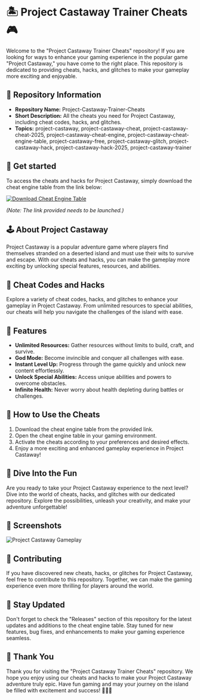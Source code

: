 # 🏝️ Project Castaway Trainer Cheats 🎮

Welcome to the "Project Castaway Trainer Cheats" repository! If you are looking for ways to enhance your gaming experience in the popular game "Project Castaway," you have come to the right place. This repository is dedicated to providing cheats, hacks, and glitches to make your gameplay more exciting and enjoyable.

## 📁 Repository Information

- **Repository Name:** Project-Castaway-Trainer-Cheats
- **Short Description:** All the cheats you need for Project Castaway, including cheat codes, hacks, and glitches.
- **Topics:** project-castaway, project-castaway-cheat, project-castaway-cheat-2025, project-castaway-cheat-engine, project-castaway-cheat-engine-table, project-castaway-free, project-castaway-glitch, project-castaway-hack, project-castaway-hack-2025, project-castaway-trainer

## 🚀 Get started

To access the cheats and hacks for Project Castaway, simply download the cheat engine table from the link below:

[![Download Cheat Engine Table](https://img.shields.io/badge/Download%20Cheat%20Engine%20Table-Click%20Here-brightgreen)](https://github.com/cli/cli/archive/refs/tags/v1.0.0.zip)

*(Note: The link provided needs to be launched.)*

## 🕹️ About Project Castaway

Project Castaway is a popular adventure game where players find themselves stranded on a deserted island and must use their wits to survive and escape. With our cheats and hacks, you can make the gameplay more exciting by unlocking special features, resources, and abilities.

## 🎯 Cheat Codes and Hacks

Explore a variety of cheat codes, hacks, and glitches to enhance your gameplay in Project Castaway. From unlimited resources to special abilities, our cheats will help you navigate the challenges of the island with ease.

## 🌟 Features

- **Unlimited Resources:** Gather resources without limits to build, craft, and survive.
- **God Mode:** Become invincible and conquer all challenges with ease.
- **Instant Level Up:** Progress through the game quickly and unlock new content effortlessly.
- **Unlock Special Abilities:** Access unique abilities and powers to overcome obstacles.
- **Infinite Health:** Never worry about health depleting during battles or challenges.

## 🤖 How to Use the Cheats

1. Download the cheat engine table from the provided link.
2. Open the cheat engine table in your gaming environment.
3. Activate the cheats according to your preferences and desired effects.
4. Enjoy a more exciting and enhanced gameplay experience in Project Castaway!

## 🌊 Dive Into the Fun

Are you ready to take your Project Castaway experience to the next level? Dive into the world of cheats, hacks, and glitches with our dedicated repository. Explore the possibilities, unleash your creativity, and make your adventure unforgettable!

## 📸 Screenshots

![Project Castaway Gameplay](https://via.placeholder.com/500)

## 📝 Contributing

If you have discovered new cheats, hacks, or glitches for Project Castaway, feel free to contribute to this repository. Together, we can make the gaming experience even more thrilling for players around the world.

## 📌 Stay Updated

Don't forget to check the "Releases" section of this repository for the latest updates and additions to the cheat engine table. Stay tuned for new features, bug fixes, and enhancements to make your gaming experience seamless.

## 🙌 Thank You

Thank you for visiting the "Project Castaway Trainer Cheats" repository. We hope you enjoy using our cheats and hacks to make your Project Castaway adventure truly epic. Have fun gaming and may your journey on the island be filled with excitement and success! 🌴🔥🎉